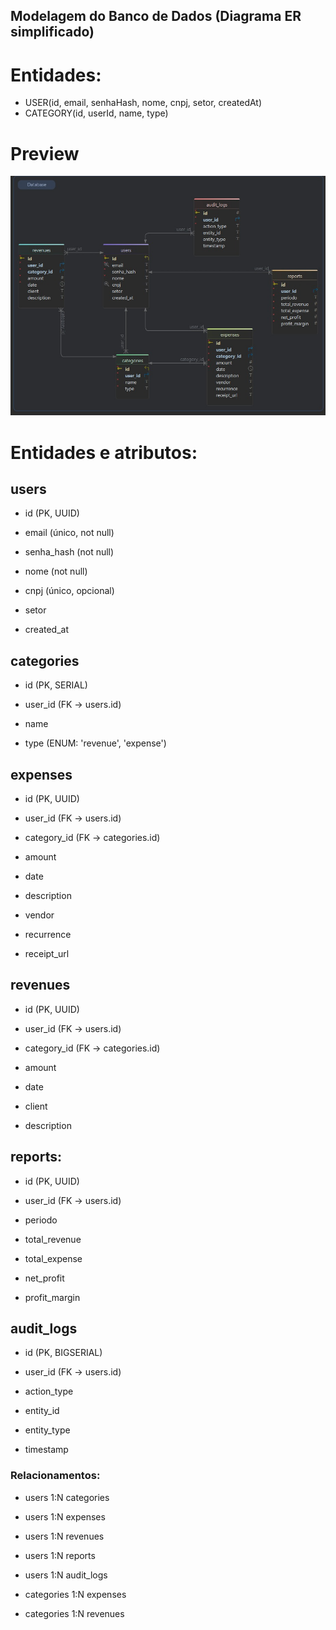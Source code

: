 ## Modelagem do Banco de Dados (Diagrama ER simplificado)
# Entidades:
- USER(id, email, senhaHash, nome, cnpj, setor, createdAt)
- CATEGORY(id, userId, name, type)


# Preview
![alt text](image.png)

# Entidades e atributos:
## users

- id (PK, UUID)

- email (único, not null)

- senha_hash (not null)

- nome (not null)

- cnpj (único, opcional)

- setor

- created_at

## categories

- id (PK, SERIAL)

- user_id (FK → users.id)

- name

- type (ENUM: 'revenue', 'expense')

## expenses

- id (PK, UUID)

- user_id (FK → users.id)

- category_id (FK → categories.id)

- amount

- date

- description

- vendor

- recurrence

- receipt_url

## revenues

- id (PK, UUID)

- user_id (FK → users.id)

- category_id (FK → categories.id)

- amount

- date

- client

- description

## reports:

- id (PK, UUID)

- user_id (FK → users.id)

- periodo

- total_revenue

- total_expense

- net_profit

- profit_margin

## audit_logs

- id (PK, BIGSERIAL)

- user_id (FK → users.id)

- action_type

- entity_id

- entity_type

- timestamp

### Relacionamentos:

- users 1:N categories

- users 1:N expenses

- users 1:N revenues

- users 1:N reports

- users 1:N audit_logs

- categories 1:N expenses

- categories 1:N revenues
